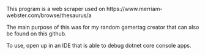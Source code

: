 <p>This program is a web scraper used on https://www.merriam-webster.com/browse/thesaurus/a </p>
<p>The main purpose of this was for my random gamertag creator that can also be found on this github. </p>

<p>To use, open up in an IDE that is able to debug dotnet core console apps. </p>
